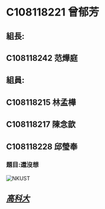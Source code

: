 # C108118221 曾郁芳


## 組長:
## C108118242 范燁庭
## 組員:
## C108118215 林孟樺
## C108118217 陳念歆
## C108118228 邱瑩奉

### 題目:還沒想

![NKUST](https://www.nkust.edu.tw/var/file/0/1000/img/513/182513897.png "NKUST")
## *[高科大](https://www.nkust.edu.tw/)*
